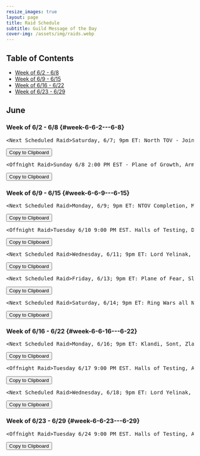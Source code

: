 ```yaml
---
resize_images: true
layout: page
title: Raid Schedule
subtitle: Guild Message of the Day
cover-img: /assets/img/raids.webp
---
```


## Table of Contents

- [Week of 6/2 - 6/8](#week-6-6-2---6-8)
- [Week of 6/9 - 6/15](#week-6-6-9---6-15)
- [Week of 6/16 - 6/22](#week-6-6-16---6-22)
- [Week of 6/23 - 6/29](#week-6-6-23---6-29)


## June


### Week of 6/2 - 6/8 {#week-6-6-2---6-8}

<div class="copy-text-container"><pre class="copy-text-content" id="copy-box-ug0hl09ut">&lt;Next Scheduled Raid&gt;Saturday, 6/7; 9pm ET: North TOV - Join us at formerglory.lol</pre><button class="copy-button" onclick="copyText('copy-box-ug0hl09ut')">Copy to Clipboard</button></div>

<div class="copy-text-container"><pre class="copy-text-content" id="copy-box-ka87phmz2">&lt;Offnight Raid&gt;Sunday 6/8 2:00 PM EST - Plane of Growth, Armor Farm and Faction. - Join us at formerglory.lol</pre><button class="copy-button" onclick="copyText('copy-box-ka87phmz2')">Copy to Clipboard</button></div>


### Week of 6/9 - 6/15 {#week-6-6-9---6-15}

<div class="copy-text-container"><pre class="copy-text-content" id="copy-box-r288d3wed">&lt;Next Scheduled Raid&gt;Monday, 6/9; 9pm ET: NTOV Completion, More TBD - Join us at formerglory.lol</pre><button class="copy-button" onclick="copyText('copy-box-r288d3wed')">Copy to Clipboard</button></div>

<div class="copy-text-container"><pre class="copy-text-content" id="copy-box-yx9ipkqrh">&lt;Offnight Raid&gt;Tuesday 6/10 9:00 PM EST. Halls of Testing, Dozekar and Minis. - Join us at formerglory.lol</pre><button class="copy-button" onclick="copyText('copy-box-yx9ipkqrh')">Copy to Clipboard</button></div>

<div class="copy-text-container"><pre class="copy-text-content" id="copy-box-wl0menyki">&lt;Next Scheduled Raid&gt;Wednesday, 6/11; 9pm ET: Lord Yelinak, King Tormax, Vindi, Statue, AOW - Join us at formerglory.lol</pre><button class="copy-button" onclick="copyText('copy-box-wl0menyki')">Copy to Clipboard</button></div>

<div class="copy-text-container"><pre class="copy-text-content" id="copy-box-lil3jfnir">&lt;Next Scheduled Raid&gt;Friday, 6/13; 9pm ET: Plane of Fear, Sleeper's Tomb - Join us at formerglory.lol</pre><button class="copy-button" onclick="copyText('copy-box-lil3jfnir')">Copy to Clipboard</button></div>

<div class="copy-text-container"><pre class="copy-text-content" id="copy-box-mqaowhawq">&lt;Next Scheduled Raid&gt;Saturday, 6/14; 9pm ET: Ring Wars all Night - Join us at formerglory.lol</pre><button class="copy-button" onclick="copyText('copy-box-mqaowhawq')">Copy to Clipboard</button></div>


### Week of 6/16 - 6/22 {#week-6-6-16---6-22}

<div class="copy-text-container"><pre class="copy-text-content" id="copy-box-tg9x0ml4l">&lt;Next Scheduled Raid&gt;Monday, 6/16; 9pm ET: Klandi, Sont, Zlandi, HoT, LTK, - Join us at formerglory.lol</pre><button class="copy-button" onclick="copyText('copy-box-tg9x0ml4l')">Copy to Clipboard</button></div>

<div class="copy-text-container"><pre class="copy-text-content" id="copy-box-d8xol4u43">&lt;Offnight Raid&gt;Tuesday 6/17 9:00 PM EST. Halls of Testing, Armor Farm and Minis. - Join us at formerglory.lol</pre><button class="copy-button" onclick="copyText('copy-box-d8xol4u43')">Copy to Clipboard</button></div>

<div class="copy-text-container"><pre class="copy-text-content" id="copy-box-kilugsqfi">&lt;Next Scheduled Raid&gt;Wednesday, 6/18; 9pm ET: Lord Yelinak, King Tormax, Vindi, Statue, AOW - Join us at formerglory.lol</pre><button class="copy-button" onclick="copyText('copy-box-kilugsqfi')">Copy to Clipboard</button></div>


### Week of 6/23 - 6/29 {#week-6-6-23---6-29}

<div class="copy-text-container"><pre class="copy-text-content" id="copy-box-fyz0ehemx">&lt;Offnight Raid&gt;Tuesday 6/24 9:00 PM EST. Halls of Testing, Armor Farm and Minis. - Join us at formerglory.lol</pre><button class="copy-button" onclick="copyText('copy-box-fyz0ehemx')">Copy to Clipboard</button></div>


